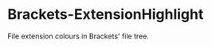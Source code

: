Brackets-ExtensionHighlight
===========================

File extension colours in Brackets' file tree.
